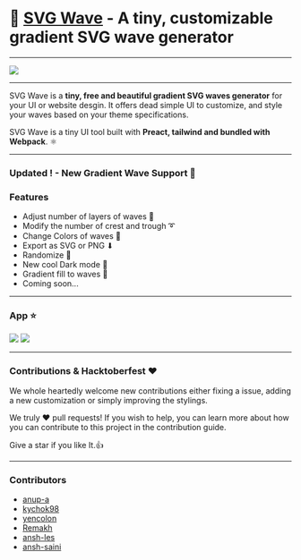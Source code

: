 # 🌊 [SVG Wave](https://www.svgwave.in) - A tiny, customizable gradient SVG wave generator
-----
![](./svgwavecover.png)


----

SVG Wave is a **tiny, free and beautiful gradient SVG waves generator** for your UI or website desgin. It offers dead simple UI to customize, and style your waves based on your theme specifications.

SVG Wave is a tiny UI tool built with **Preact, tailwind and bundled with Webpack**. ⚛

---

### Updated ! - New Gradient Wave Support 🌈

### Features

 - Adjust number of layers of waves 🏢
 - Modify the number of crest and trough ➰
 - Change Colors of waves 🎨
 - Export as SVG or PNG ⬇
 - Randomize 🔁
 - New cool Dark mode 🖤
 - Gradient fill to waves 🌈
 - Coming soon...
  

---

### App ⭐
![](updated_svg_wave.png)
![](bg.png)

---

### Contributions & Hacktoberfest ❤

We whole heartedly welcome new contributions either fixing a issue, adding a new customization or simply improving the stylings.

We truly ❤️ pull requests! If you wish to help, you can learn more about how you can contribute to this project in the contribution guide.

Give a star if you like It.👍

---

### Contributors

- [anup-a](https://github.com/anup-a)
- [kychok98](https://github.com/kychok98)
- [yencolon](https://github.com/yencolon)
- [Remakh](https://github.com/Remakh)
- [ansh-les](https://github.com/ansh-les)
- [ansh-saini](https://github.com/ansh-saini)
